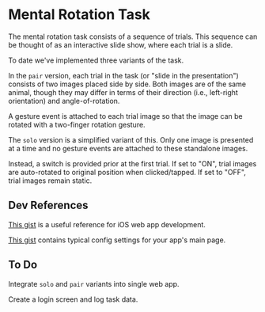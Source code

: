 Mental Rotation Task
====================

The mental rotation task consists of a sequence of trials.  This sequence can be
thought of as an interactive slide show, where each trial is a slide.

To date we've implemented three variants of the task.  

In the `pair` version, each trial in the task (or "slide in the presentation") consists of two images placed side by side.  Both images are of the same animal, though they may differ in terms of their direction (i.e., left-right orientation) and angle-of-rotation.

A gesture event is attached to each trial image so that the image can be rotated with a two-finger rotation gesture.

The `solo` version is a simplified variant of this.  Only one image is presented at a time and no gesture events are attached to these standalone images.

Instead, a switch is provided prior at the first trial.  If set to "ON", trial images are auto-rotated to original position when clicked/tapped.  If set to "OFF", trial images remain static.


## Dev References

[This gist](https://gist.github.com/joyrexus/5340416) is a useful reference for iOS web app development.

[This gist](https://gist.github.com/joyrexus/5340515) contains typical config settings for your app's main page.


## To Do

Integrate `solo` and `pair` variants into single web app.

Create a login screen and log task data.
